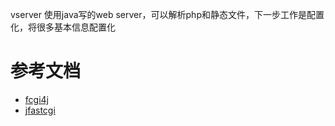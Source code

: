 vserver
      使用java写的web server，可以解析php和静态文件，下一步工作是配置化，将很多基本信息配置化

参考文档
====================
* [fcgi4j](https://github.com/Happyr/fcgi4j)
* [jfastcgi](https://github.com/jFastCGI/jfastcgi)
